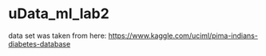 # uData_ml_lab2

data set was taken from here: https://www.kaggle.com/uciml/pima-indians-diabetes-database
